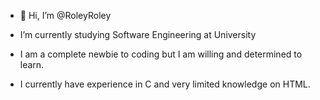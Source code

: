 - 👋 Hi, I’m @RoleyRoley
- I’m currently studying Software Engineering at University

- I am a complete newbie to coding but I am willing and determined to learn.
- I currently have experience in C and very limited knowledge on HTML.

<!---
RoleyRoley/RoleyRoley is a ✨ special ✨ repository because its `README.md` (this file) appears on your GitHub profile.
You can click the Preview link to take a look at your changes.
--->
